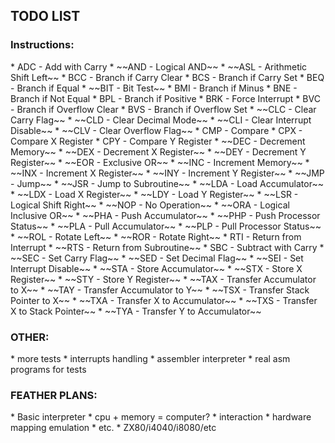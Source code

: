 <h2>TODO LIST</h2>

<h3>Instructions:</h3>
* ADC - Add with Carry
* ~~AND - Logical AND~~
* ~~ASL - Arithmetic Shift Left~~
* BCC - Branch if Carry Clear
* BCS - Branch if Carry Set
* BEQ - Branch if Equal
* ~~BIT - Bit Test~~
* BMI - Branch if Minus
* BNE - Branch if Not Equal
* BPL - Branch if Positive
* BRK - Force Interrupt
* BVC - Branch if Overflow Clear
* BVS - Branch if Overflow Set
* ~~CLC - Clear Carry Flag~~
* ~~CLD - Clear Decimal Mode~~
* ~~CLI - Clear Interrupt Disable~~
* ~~CLV - Clear Overflow Flag~~
* CMP - Compare
* CPX - Compare X Register
* CPY - Compare Y Register
* ~~DEC - Decrement Memory~~
* ~~DEX - Decrement X Register~~
* ~~DEY - Decrement Y Register~~
* ~~EOR - Exclusive OR~~
* ~~INC - Increment Memory~~
* ~~INX - Increment X Register~~
* ~~INY - Increment Y Register~~
* ~~JMP - Jump~~
* ~~JSR - Jump to Subroutine~~
* ~~LDA - Load Accumulator~~
* ~~LDX - Load X Register~~
* ~~LDY - Load Y Register~~
* ~~LSR - Logical Shift Right~~
* ~~NOP - No Operation~~
* ~~ORA - Logical Inclusive OR~~
* ~~PHA - Push Accumulator~~
* ~~PHP - Push Processor Status~~
* ~~PLA - Pull Accumulator~~
* ~~PLP - Pull Processor Status~~
* ~~ROL - Rotate Left~~
* ~~ROR - Rotate Right~~
* RTI - Return from Interrupt
* ~~RTS - Return from Subroutine~~
* SBC - Subtract with Carry
* ~~SEC - Set Carry Flag~~
* ~~SED - Set Decimal Flag~~
* ~~SEI - Set Interrupt Disable~~
* ~~STA - Store Accumulator~~
* ~~STX - Store X Register~~
* ~~STY - Store Y Register~~
* ~~TAX - Transfer Accumulator to X~~
* ~~TAY - Transfer Accumulator to Y~~
* ~~TSX - Transfer Stack Pointer to X~~
* ~~TXA - Transfer X to Accumulator~~
* ~~TXS - Transfer X to Stack Pointer~~
* ~~TYA - Transfer Y to Accumulator~~

<h3>OTHER:</h3>
* more tests
* interrupts handling
* assembler interpreter
* real asm programs for tests

<h3>FEATHER PLANS:</h3>
* Basic interpreter
* cpu + memory = computer?
    * interaction
    * hardware mapping emulation
    * etc.
* ZX80/i4040/i8080/etc